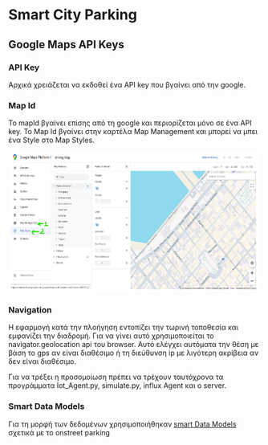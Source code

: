 # Smart City Parking

## Google Maps API Keys

### API Key

Αρχικά χρειάζεται να εκδοθεί ένα API key που βγαίνει από την google.

### Map Id

Το mapId βγαίνει επίσης από τη google και περιορίζεται μόνο σε ένα API key. Το Map Id βγαίνει στην καρτέλα Map Management και μπορεί να μπει 
ένα Style στο Map Styles.

![Map Id](./Presentations/images/map-id.png)

### Navigation

Η εφαρμογή κατά την πλοήγηση εντοπίζει την τωρινή τοποθεσία και εμφανίζει την διαδρομή. Για να γίνει αυτό χρησιμοποιείται το navigator.geolocation api του browser. Αυτό ελέγχει αυτόματα την θέση με βάση το gps αν είναι διαθέσιμο ή τη διεύθυνση ip με λιγότερη ακρίβεια αν δεν είναι διαθέσιμο.

Για να τρέξει η προσομοίωση πρέπει να τρέχουν ταυτόχρονα τα  προγράμματα Iot_Agent.py, simulate.py, influx Agent και ο server.

### Smart Data Models

Για τη μορφή των δεδομένων χρησιμοποιήθηκαν [smart Data Models](https://github.com/smart-data-models/dataModel.Parking/blob/master/OnStreetParking/doc/spec.md)
σχετικά με το onstreet parking

